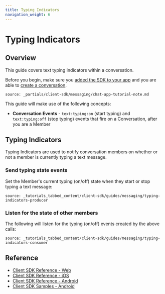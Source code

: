 ```yaml
---
title: Typing Indicators
navigation_weight: 6
---
```


# Typing Indicators


## Overview

This guide covers text typing indicators within a conversation.

Before you begin, make sure you [added the SDK to your app](/client-sdk/setup/add-sdk-to-your-app) and you are able to [create a conversation](/client-sdk/in-app-messaging/guides/simple-conversation).

```partial
source: _partials/client-sdk/messaging/chat-app-tutorial-note.md
```

This guide will make use of the following concepts:

- **Conversation Events** - `text:typing:on` (start typing) and `text:typing:off` (stop typing) events that fire on a Conversation, after you are a Member


## Typing Indicators

Typing Indicators are used to notify conversation members on whether or not a member is currently typing a text message.

### Send typing state events

Set the Member's current typing (on/off) state when they start or stop typing a text message:

```tabbed_content
source: _tutorials_tabbed_content/client-sdk/guides/messaging/typing-indicators-producer
```

### Listen for the state of other members

The following will listen for the typing (on/off) events created by the above calls:

```tabbed_content
source: _tutorials_tabbed_content/client-sdk/guides/messaging/typing-indicators-consumer
```

## Reference

* [Client SDK Reference - Web](/sdk/client-sdk/javascript)
* [Client SDK Reference - iOS](/sdk/client-sdk/ios)
* [Client SDK Reference - Android](/sdk/client-sdk/android)
* [Client SDK Samples - Android](https://github.com/nexmo-community/client-sdk-android-samples)
